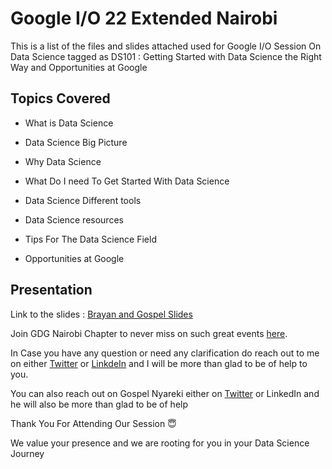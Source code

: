 # Google I/O 22 Extended Nairobi
This is a list of the files and slides attached used for Google I/O Session On Data Science tagged as DS101 : Getting Started with Data Science the Right Way and Opportunities at  Google

## Topics Covered


- What is Data Science


- Data Science Big Picture


- Why Data Science


- What Do I need To Get Started With Data Science


- Data Science Different  tools


- Data Science resources


- Tips For The Data Science Field


- Opportunities at Google


## Presentation 

Link to the slides : [Brayan and Gospel Slides](https://docs.google.com/presentation/d/11h5y-fdgFTWnyuo8uTaVRu9aS47pn_tSTzAatj0A0ew/edit?usp=sharing)

Join GDG Nairobi Chapter to never miss on such great events [here](https://gdg.community.dev/gdg-nairobi/).

In Case you have any question or need any clarification do reach out to me on either [Twitter](https://twitter.com/Kai_mwanyumba) or [LinkdeIn](https://www.linkdin.com/in/brayan-mwanyumba-3094982227) and I will be more than glad to be of help to you.

You can also reach out on Gospel Nyareki either on [Twitter](https://twitter.com/i_njili) or LinkedIn and he will also be more than glad to be of help

Thank You For Attending Our Session 😇  

We value your presence and we are rooting for you in your Data Science Journey 

[](https://docs.google.com/forms/d/e/1FAIpQLSfdp21O60omVRDUGReslAAbwQeAXLeRasvL3G6S-VN8qbt2gg/viewform)



